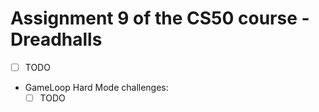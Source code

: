 # Assignment 9 of the CS50 course - Dreadhalls
- [ ] TODO<br>
- GameLoop Hard Mode challenges:<br>
    - [ ] TODO<br>

